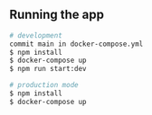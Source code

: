 ## Running the app

```bash
# development
commit main in docker-compose.yml
$ npm install
$ docker-compose up
$ npm run start:dev

# production mode
$ npm install
$ docker-compose up
```
